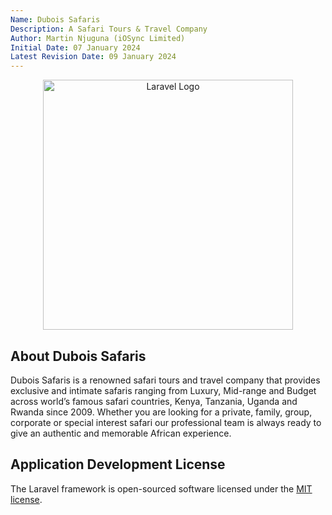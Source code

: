 ```yaml
---
Name: Dubois Safaris
Description: A Safari Tours & Travel Company
Author: Martin Njuguna (iOSync Limited)
Initial Date: 07 January 2024
Latest Revision Date: 09 January 2024
---
```


<p align="center">
    <a href="https://laravel.com" target="_blank">
        <img src="https://raw.githubusercontent.com/laravel/art/master/logo-lockup/5%20SVG/2%20CMYK/1%20Full%20Color/laravel-logolockup-cmyk-red.svg" width="400" alt="Laravel Logo">
    </a>
</p>

## About Dubois Safaris

Dubois Safaris is a renowned safari tours and travel company that provides exclusive and intimate safaris ranging from Luxury, Mid-range and Budget across world’s famous safari countries, Kenya, Tanzania, Uganda and Rwanda since 2009. Whether you are looking for a private, family, group, corporate or special interest safari our professional team is always ready to give an authentic and memorable African experience.

## Application Development License

The Laravel framework is open-sourced software licensed under the [MIT license](https://opensource.org/licenses/MIT).
